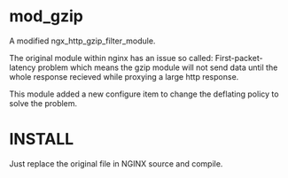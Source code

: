 mod_gzip
========

A modified ngx_http_gzip_filter_module.

The original module within nginx has an issue so called: First-packet-latency problem which means the gzip module will not send data until the whole response recieved while proxying a large http response.

This module added a new configure item to change the deflating policy to solve the problem.


INSTALL
=======
Just replace the original file in NGINX source and compile.
